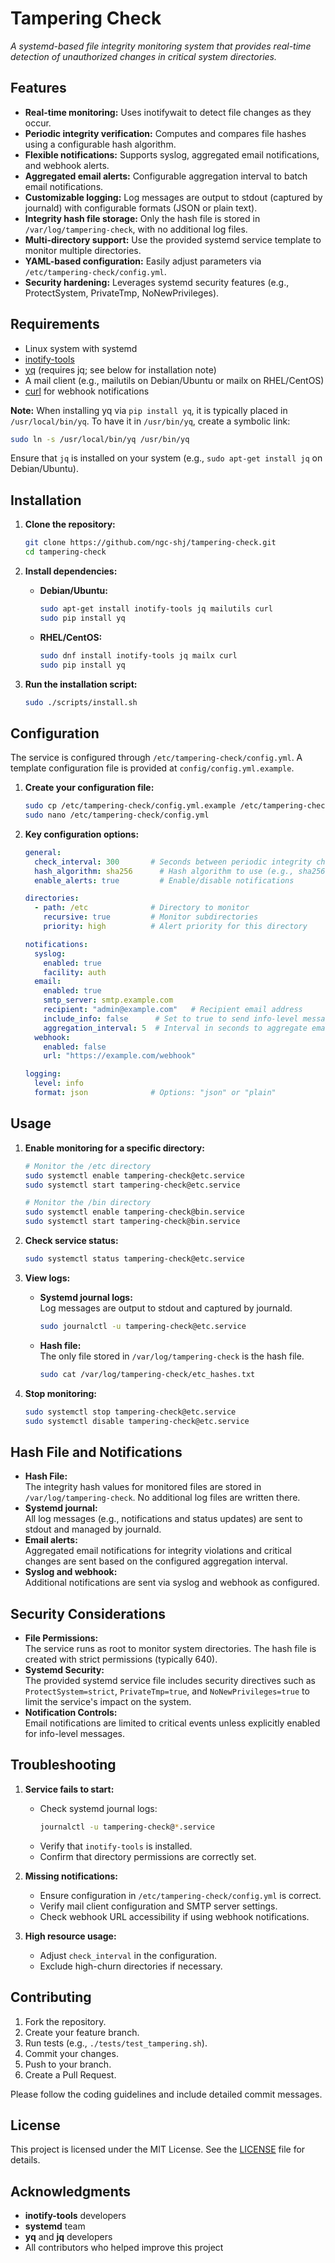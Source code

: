 # Tampering Check

_A systemd-based file integrity monitoring system that provides real-time detection of unauthorized changes in critical system directories._

## Features

- **Real-time monitoring:** Uses inotifywait to detect file changes as they occur.
- **Periodic integrity verification:** Computes and compares file hashes using a configurable hash algorithm.
- **Flexible notifications:** Supports syslog, aggregated email notifications, and webhook alerts.
- **Aggregated email alerts:** Configurable aggregation interval to batch email notifications.
- **Customizable logging:** Log messages are output to stdout (captured by journald) with configurable formats (JSON or plain text).
- **Integrity hash file storage:** Only the hash file is stored in `/var/log/tampering-check`, with no additional log files.
- **Multi-directory support:** Use the provided systemd service template to monitor multiple directories.
- **YAML-based configuration:** Easily adjust parameters via `/etc/tampering-check/config.yml`.
- **Security hardening:** Leverages systemd security features (e.g., ProtectSystem, PrivateTmp, NoNewPrivileges).

## Requirements

- Linux system with systemd
- [inotify-tools](https://github.com/rvoicilas/inotify-tools)
- [yq](https://github.com/kislyuk/yq) (requires jq; see below for installation note)
- A mail client (e.g., mailutils on Debian/Ubuntu or mailx on RHEL/CentOS)
- [curl](https://curl.se/) for webhook notifications

**Note:** When installing yq via `pip install yq`, it is typically placed in `/usr/local/bin/yq`. To have it in `/usr/bin/yq`, create a symbolic link:
```bash
sudo ln -s /usr/local/bin/yq /usr/bin/yq
```
Ensure that `jq` is installed on your system (e.g., `sudo apt-get install jq` on Debian/Ubuntu).

## Installation

1. **Clone the repository:**
   ```bash
   git clone https://github.com/ngc-shj/tampering-check.git
   cd tampering-check
   ```

2. **Install dependencies:**
   - **Debian/Ubuntu:**
     ```bash
     sudo apt-get install inotify-tools jq mailutils curl
     sudo pip install yq
     ```
   - **RHEL/CentOS:**
     ```bash
     sudo dnf install inotify-tools jq mailx curl
     sudo pip install yq
     ```

3. **Run the installation script:**
   ```bash
   sudo ./scripts/install.sh
   ```

## Configuration

The service is configured through `/etc/tampering-check/config.yml`. A template configuration file is provided at `config/config.yml.example`.

1. **Create your configuration file:**
   ```bash
   sudo cp /etc/tampering-check/config.yml.example /etc/tampering-check/config.yml
   sudo nano /etc/tampering-check/config.yml
   ```

2. **Key configuration options:**

   ```yaml
   general:
     check_interval: 300       # Seconds between periodic integrity checks
     hash_algorithm: sha256      # Hash algorithm to use (e.g., sha256)
     enable_alerts: true         # Enable/disable notifications

   directories:
     - path: /etc              # Directory to monitor
       recursive: true         # Monitor subdirectories
       priority: high          # Alert priority for this directory

   notifications:
     syslog:
       enabled: true
       facility: auth
     email:
       enabled: true
       smtp_server: smtp.example.com
       recipient: "admin@example.com"   # Recipient email address
       include_info: false      # Set to true to send info-level messages via email
       aggregation_interval: 5  # Interval in seconds to aggregate email notifications
     webhook:
       enabled: false
       url: "https://example.com/webhook"

   logging:
     level: info
     format: json              # Options: "json" or "plain"
   ```

## Usage

1. **Enable monitoring for a specific directory:**
   ```bash
   # Monitor the /etc directory
   sudo systemctl enable tampering-check@etc.service
   sudo systemctl start tampering-check@etc.service

   # Monitor the /bin directory
   sudo systemctl enable tampering-check@bin.service
   sudo systemctl start tampering-check@bin.service
   ```

2. **Check service status:**
   ```bash
   sudo systemctl status tampering-check@etc.service
   ```

3. **View logs:**
   - **Systemd journal logs:**  
     Log messages are output to stdout and captured by journald.
     ```bash
     sudo journalctl -u tampering-check@etc.service
     ```
   - **Hash file:**  
     The only file stored in `/var/log/tampering-check` is the hash file.
     ```bash
     sudo cat /var/log/tampering-check/etc_hashes.txt
     ```

4. **Stop monitoring:**
   ```bash
   sudo systemctl stop tampering-check@etc.service
   sudo systemctl disable tampering-check@etc.service
   ```

## Hash File and Notifications

- **Hash File:**  
  The integrity hash values for monitored files are stored in `/var/log/tampering-check`. No additional log files are written there.
- **Systemd journal:**  
  All log messages (e.g., notifications and status updates) are sent to stdout and managed by journald.
- **Email alerts:**  
  Aggregated email notifications for integrity violations and critical changes are sent based on the configured aggregation interval.
- **Syslog and webhook:**  
  Additional notifications are sent via syslog and webhook as configured.

## Security Considerations

- **File Permissions:**  
  The service runs as root to monitor system directories. The hash file is created with strict permissions (typically 640).
- **Systemd Security:**  
  The provided systemd service file includes security directives such as `ProtectSystem=strict`, `PrivateTmp=true`, and `NoNewPrivileges=true` to limit the service's impact on the system.
- **Notification Controls:**  
  Email notifications are limited to critical events unless explicitly enabled for info-level messages.

## Troubleshooting

1. **Service fails to start:**
   - Check systemd journal logs:
     ```bash
     journalctl -u tampering-check@*.service
     ```
   - Verify that `inotify-tools` is installed.
   - Confirm that directory permissions are correctly set.

2. **Missing notifications:**
   - Ensure configuration in `/etc/tampering-check/config.yml` is correct.
   - Verify mail client configuration and SMTP server settings.
   - Check webhook URL accessibility if using webhook notifications.

3. **High resource usage:**
   - Adjust `check_interval` in the configuration.
   - Exclude high-churn directories if necessary.

## Contributing

1. Fork the repository.
2. Create your feature branch.
3. Run tests (e.g., `./tests/test_tampering.sh`).
4. Commit your changes.
5. Push to your branch.
6. Create a Pull Request.

Please follow the coding guidelines and include detailed commit messages.

## License

This project is licensed under the MIT License. See the [LICENSE](LICENSE) file for details.

## Acknowledgments

- **inotify-tools** developers
- **systemd** team
- **yq** and **jq** developers
- All contributors who helped improve this project

